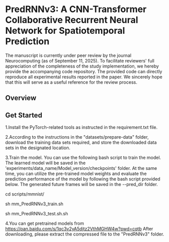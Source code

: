 # PredRNNv3: A CNN-Transformer Collaborative Recurrent Neural Network for Spatiotemporal Prediction
The manuscript is currently under peer review by the journal Neurocomputing (as of September 11, 2025). To facilitate reviewers' full appreciation of the completeness of the study implementation, we hereby provide the accompanying code repository. The provided code can directly reproduce all experimental results reported in the paper. We sincerely hope that this will serve as a useful reference for the review process.
## Overview

## Get Started
1.Install the PyTorch-related tools as instructed in the requirement.txt file.

2.According to the instructions in the "datasets/prepare-data" folder, download the training data sets required, and store the downloaded data sets in the designated location.

3.Train the model. You can use the following bash script to train the model. The learned model will be saved in the 'experiments/data_name/Model_version/checkpoints' folder. At the same time, you can utilize the pre-trained model weights and evaluate the prediction performance of the model by following the bash script provided below. The generated future frames will be saved in the --pred_dir folder. 

cd scripts/mmnist/

sh mm_PredRNNv3_train.sh

sh mm_PredRNNv3_test.sh.sh

4.You can get pretrained models from https://pan.baidu.com/s/1qc3v2yA5djtz2VthMGHW4w?pwd=cqtb After downloading, please extract the compressed file to the "PredRNNv3" folder.



